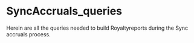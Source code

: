 # SyncAccruals_queries
Herein are all the queries needed to build Royaltyreports during the Sync accruals process.
